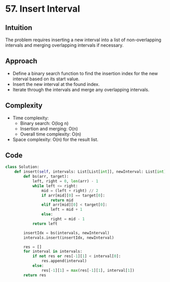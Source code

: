 # 57. Insert Interval

## Intuition
The problem requires inserting a new interval into a list of non-overlapping intervals and merging overlapping intervals if necessary.

## Approach
- Define a binary search function to find the insertion index for the new interval based on its start value.
- Insert the new interval at the found index.
- Iterate through the intervals and merge any overlapping intervals.

## Complexity
- Time complexity: 
  - Binary search: O(log n)
  - Insertion and merging: O(n)
  - Overall time complexity: O(n)
- Space complexity: O(n) for the result list.

## Code
```python
class Solution:
    def insert(self, intervals: List[List[int]], newInterval: List[int]) -> List[List[int]]:
        def bs(arr, target):
            left, right = 0, len(arr) - 1
            while left <= right:
                mid = (left + right) // 2
                if arr[mid][0] == target[0]:
                    return mid
                elif arr[mid][0] < target[0]:
                    left = mid + 1
                else:
                    right = mid - 1
            return left

        insertIdx = bs(intervals, newInterval)
        intervals.insert(insertIdx, newInterval)

        res = []
        for interval in intervals:
            if not res or res[-1][1] < interval[0]:
                res.append(interval)
            else:
                res[-1][1] = max(res[-1][1], interval[1])
        return res
```